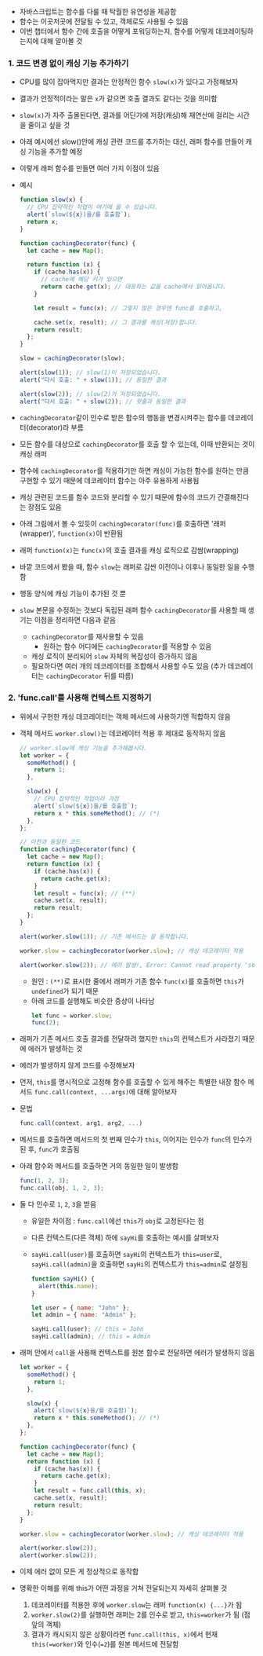 - 자바스크립트는 함수를 다룰 때 탁월한 유연성을 제공함
- 함수는 이곳저곳에 전달될 수 있고, 객체로도 사용될 수 있음
- 이번 챕터에서 함수 간에 호출을 어떻게 포워딩하는지, 함수를 어떻게 데코레이팅하는지에 대해 알아볼 것

### 1. 코드 변경 없이 캐싱 기능 추가하기

- CPU를 많이 잡아먹지만 결과는 안정적인 함수 `slow(x)`가 있다고 가정해보자
- 결과가 안정적이라는 말은 `x`가 같으면 호출 결과도 같다는 것을 의미함
- `slow(x)`가 자주 출몰된다면, 결과를 어딘가에 저장(캐싱)해 재연산에 걸리는 시간을 줄이고 싶을 것
- 아래 예시에선 slow()안에 캐싱 관련 코드를 추가하는 대신, 래퍼 함수를 만들어 캐싱 기능을 추가할 예정
- 이렇게 래퍼 함수를 만들면 여러 가지 이점이 있음
- 예시

  ```javascript
  function slow(x) {
    // CPU 집약적인 작업이 여기에 올 수 있습니다.
    alert(`slow(${x})을/를 호출함`);
    return x;
  }

  function cachingDecorator(func) {
    let cache = new Map();

    return function (x) {
      if (cache.has(x)) {
        // cache에 해당 키가 있으면
        return cache.get(x); // 대응하는 값을 cache에서 읽어옵니다.
      }

      let result = func(x); // 그렇지 않은 경우엔 func를 호출하고,

      cache.set(x, result); // 그 결과를 캐싱(저장)합니다.
      return result;
    };
  }

  slow = cachingDecorator(slow);

  alert(slow(1)); // slow(1)이 저장되었습니다.
  alert("다시 호출: " + slow(1)); // 동일한 결과

  alert(slow(2)); // slow(2)가 저장되었습니다.
  alert("다시 호출: " + slow(2)); // 윗줄과 동일한 결과
  ```

- `cachingDecorator`같이 인수로 받은 함수의 행동을 변경시켜주는 함수를 데코레이터(decorator)라 부름
- 모든 함수를 대상으로 `cachingDecorator`를 호출 할 수 있는데, 이때 반환되는 것이 캐싱 래퍼
- 함수에 `cachingDecorator`를 적용하기만 하면 캐싱이 가능한 함수를 원하는 만큼 구현할 수 있기 때문에 데코레이터 함수는 아주 유용하게 사용됨
- 캐싱 관련된 코드를 함수 코드와 분리할 수 있기 때문에 함수의 코드가 간결해진다는 장점도 있음
- 아래 그림에서 볼 수 있듯이 `cachingDecorator(func)`를 호출하면 '래퍼(wrapper)', `function(x)`이 반환됨
- 래퍼 `function(x)`는 `func(x)`의 호출 결과를 캐싱 로직으로 감쌈(wrapping)

- 바깥 코드에서 봤을 때, 함수 `slow`는 래퍼로 감싼 이전이나 이후나 동일한 일을 수행함
- 행동 양식에 캐싱 기능이 추가된 것 뿐
- `slow` 본문을 수정하는 것보다 독립된 래퍼 함수 `cachingDecorator`를 사용할 때 생기는 이점을 정리하면 다음과 같음
  - `cachingDecorator`를 재사용할 수 있음
    - 원하는 함수 어디에든 `cachingDecorator`를 적용할 수 있음
  - 캐싱 로직이 분리되어 `slow` 자체의 복잡성이 증가하지 않음
  - 필요하다면 여러 개의 데코레이터를 조합해서 사용할 수도 있음 (추가 데코레이터는 `cachingDecorator` 뒤를 따름)

### 2. 'func.call'를 사용해 컨텍스트 지정하기

- 위에서 구현한 캐싱 데코레이터는 객체 메서드에 사용하기엔 적합하지 않음
- 객체 메서드 `worker.slow()`는 데코레이터 적용 후 제대로 동작하지 않음

  ```javascript
  // worker.slow에 캐싱 기능을 추가해봅시다.
  let worker = {
    someMethod() {
      return 1;
    },

    slow(x) {
      // CPU 집약적인 작업이라 가정
      alert(`slow(${x})을/를 호출함`);
      return x * this.someMethod(); // (*)
    },
  };

  // 이전과 동일한 코드
  function cachingDecorator(func) {
    let cache = new Map();
    return function (x) {
      if (cache.has(x)) {
        return cache.get(x);
      }
      let result = func(x); // (**)
      cache.set(x, result);
      return result;
    };
  }

  alert(worker.slow(1)); // 기존 메서드는 잘 동작합니다.

  worker.slow = cachingDecorator(worker.slow); // 캐싱 데코레이터 적용

  alert(worker.slow(2)); // 에러 발생!, Error: Cannot read property 'someMethod' of undefined
  ```

  - 원인 : `(**)`로 표시한 줄에서 래퍼가 기존 함수 `func(x)`를 호출하면 `this`가 `undefined`가 되기 때문
  - 아래 코드를 실행해도 비슷한 증상이 나타남
    ```javascript
    let func = worker.slow;
    func(2);
    ```

- 래퍼가 기존 메서드 호출 결과를 전달하려 했지만 `this`의 컨텍스트가 사라졌기 때문에 에러가 발생하는 것
- 에러가 발생하지 않게 코드를 수정해보자
- 먼저, `this`를 명시적으로 고정해 함수를 호출할 수 있게 해주는 특별한 내장 함수 메서드 `func.call(context, ...args)`에 대해 알아보자
- 문법

  ```javascript
  func.call(context, arg1, arg2, ...)
  ```

- 메서드를 호출하면 메서드의 첫 번째 인수가 `this`, 이어지는 인수가 `func`의 인수가 된 후, `func`가 호출됨
- 아래 함수와 메서드를 호출하면 거의 동일한 일이 발생함

  ```javascript
  func(1, 2, 3);
  func.call(obj, 1, 2, 3);
  ```

- 둘 다 인수로 `1`, `2`, `3`을 받음

  - 유일한 차이점 : `func.call`에선 `this`가 `obj`로 고정된다는 점
  - 다른 컨텍스트(다른 객체) 하에 `sayHi`를 호출하는 예시를 살펴보자
  - `sayHi.call(user)`를 호출하면 `sayHi`의 컨텍스트가 `this=user`로, `sayHi.call(admin)`을 호출하면 `sayHi`의 컨텍스트가 `this=admin`로 설정됨

    ```javascript
    function sayHi() {
      alert(this.name);
    }

    let user = { name: "John" };
    let admin = { name: "Admin" };

    sayHi.call(user); // this = John
    sayHi.call(admin); // this = Admin
    ```

- 래퍼 안에서 `call`을 사용해 컨텍스트를 원본 함수로 전달하면 에러가 발생하지 않음

  ```javascript
  let worker = {
    someMethod() {
      return 1;
    },

    slow(x) {
      alert(`slow(${x}을/를 호출함)`);
      return x * this.someMethod(); // (*)
    },
  };

  function cachingDecorator(func) {
    let cache = new Map();
    return function (x) {
      if (cache.has(x)) {
        return cache.get(x);
      }
      let result = func.call(this, x);
      cache.set(x, result);
      return result;
    };
  }

  worker.slow = cachingDecorator(worker.slow); // 캐싱 데코레이터 적용

  alert(worker.slow(2));
  alert(worker.slow(2));
  ```

- 이제 에러 없이 모든 게 정상적으로 동작함
- 명확한 이해를 위해 this가 어떤 과정을 거쳐 전달되는지 자세히 살펴볼 것
  1. 데코레이터를 적용한 후에 `worker.slow`는 래퍼 `function(x) {...}`가 됨
  2. `worker.slow(2)`를 실행하면 래퍼는 2를 인수로 받고, `this=worker`가 됨 (점 앞의 객체)
  3. 결과가 캐시되지 않은 상황이라면 `func.call(this, x)`에서 현재 `this(=worker)`와 인수(`=2`)를 원본 메서드에 전달함
